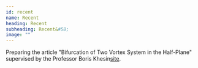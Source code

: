 ```yaml
---
id: recent
name: Recent
heading: Recent
subheading: Recent&#58;
image: ""
---
```


Preparing the article "Bifurcation of Two Vortex System in the Half-Plane" supervised by the Professor Boris Khesin[site](http://www.math.toronto.edu/khesin/).
